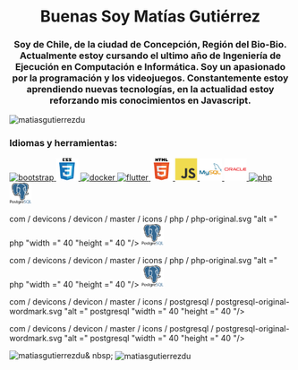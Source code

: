 <h1 align = "center"> Buenas Soy Matías Gutiérrez </h1>
<h3 align = "center"> Soy de Chile, de la ciudad de Concepción, Región del Bio-Bio. Actualmente estoy cursando el ultimo año de Ingeniería de Ejecución en Computación e Informática. Soy un apasionado por la programación y los videojuegos. Constantemente estoy aprendiendo nuevas tecnologías, en la actualidad estoy reforzando mis conocimientos en Javascript. </h3>

<p align = "left"> <img src = "https://komarev.com/ghpvc/?username=matiasgutierrezdu&label=Profile% 20views & color = 0e75b6 & style = flat "alt =" matiasgutierrezdu "/> </p>


<h3 align =" left "> Idiomas y herramientas: </h3>
<p align = "left"> <a href="https://getbootstrap.com" target="_blank"> <img src = "https://raw.githubusercontent.com/devicons/devicon/master/icons/ bootstrap / bootstrap-plain-wordmark.svg "alt =" bootstrap "width =" 40 "height =" 40 "/> </a> <a href =" https://www.w3schools.com/css/ "objetivo = "_ en blanco"> <img src = "https://raw.githubusercontent.com/devicons/devicon/master/icons/css3/css3-original-wordmark.svg" alt = "css3" width = "40" height = "40" /> </a> <a href="https://www.docker.com/" target="_blank"> <img src = "https: //raw.githubusercontent.com / devicons / devicon / master / icons / docker / docker-original-wordmark.svg "alt =" docker "width =" 40 "height =" 40 "/> </a> <a href =" https: // flutter.dev "target =" _ blank "> <img src =" https://www.vectorlogo.zone/logos/flutterio/flutterio-icon.svg "alt =" flutter "width =" 40 "height =" 40 " /> </a> <a href="https://www.w3.org/html/" target="_blank"> <img src = "https://raw.githubusercontent.com/devicons/devicon/master /icons/html5/html5-original-wordmark.svg "alt =" html5 "width =" 40 "height =" 40 "/> </a> <a href =" https://developer.mozilla.org/en -US / docs / Web / JavaScript "target = "_ blank"> <img src = "https://raw.githubusercontent.com/devicons/devicon/master/icons/javascript/javascript-original.svg" alt = "javascript" width = "40" height = " 40 "/> </a> <a href="https://www.mysql.com/" target="_blank"> <img src =" https://raw.githubusercontent.com/devicons/devicon/master /icons/mysql/mysql-original-wordmark.svg "alt =" mysql "width =" 40 "height =" 40 "/> </a> <a href =" https://www.oracle.com/ " target = "_ blank"> <img src = "https://raw.githubusercontent.com/devicons/devicon/master/icons/oracle/oracle-original.svg" alt = "oracle" width = "40" height = " 40 "/> </a> <a href="https://www.php.net" target="_blank"> <img src = "https://raw.githubusercontent.com/devicons/devicon/master/icons/ php / php-original.svg "alt =" php "width =" 40 "height =" 40 "/> </a> <a href="https://www.postgresql.org" target="_blank"> <img src = "https://raw.githubusercontent.com/devicons/devicon/master/icons/postgresql/postgresql-original-wordmark.svg" alt = "postgresql" width = "40" height = "40" /> </a> </p>com / devicons / devicon / master / icons / php / php-original.svg "alt =" php "width =" 40 "height =" 40 "/> </a> <a href =" https: // www. postgresql.org "target =" _ blank "> <img src =" https://raw.githubusercontent.com/devicons/devicon/master/icons/postgresql/postgresql-original-wordmark.svg "alt =" postgresql "width = "40" altura = "40" /> </a> </p>com / devicons / devicon / master / icons / php / php-original.svg "alt =" php "width =" 40 "height =" 40 "/> </a> <a href =" https: // www. postgresql.org "target =" _ blank "> <img src =" https://raw.githubusercontent.com/devicons/devicon/master/icons/postgresql/postgresql-original-wordmark.svg "alt =" postgresql "width = "40" altura = "40" /> </a> </p>com / devicons / devicon / master / icons / postgresql / postgresql-original-wordmark.svg "alt =" postgresql "width =" 40 "height =" 40 "/> </a> </p>com / devicons / devicon / master / icons / postgresql / postgresql-original-wordmark.svg "alt =" postgresql "width =" 40 "height =" 40 "/> </a> </p>

<p> <img align = "left" src = "https://github-readme-stats.vercel.app/api/top-langs?username=matiasgutierrezdu&show_icons=true&locale=en&layout=compact" alt = "matiasgutierrezdu" /> </p>

<p> & nbsp; <img align = "center" src = "https://github-readme-stats.vercel.app/api?username=matiasgutierrezdu&show_icons=true&locale=en" alt = "matiasgutierrezdu" /> </p>
